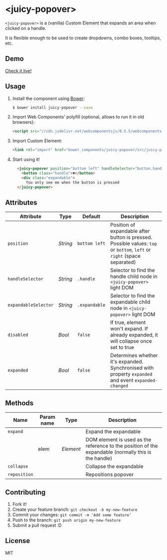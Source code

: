 # &lt;juicy-popover&gt;

`<juicy-popover>` is a (vanilla) Custom Element that expands an area when clicked on a handle.

It is flexible enough to be used to create dropdowns, combo boxes, tooltips, etc.

## Demo

[Check it live!](http://juicy.github.io/juicy-popover)

## Usage

1. Install the component using [Bower](http://bower.io/):

    ```sh
    $ bower install juicy-popover --save
    ```

2. Import Web Components' polyfill (optional, allows to run it in old browsers):

    ```html
    <script src="//cdn.jsdelivr.net/webcomponentsjs/0.5.5/webcomponents.min.js"></script>
    ```

3. Import Custom Element:

    ```html
    <link rel="import" href="bower_components/juicy-popover/src/juicy-popover.html">
    ```

4. Start using it!

    ```html
      <juicy-popover position="bottom left" handleSelector="button.handle" expandableSelector=".expandable">
        <button class="handle">▼</button>
        <div class="expandable">
          You only see me when the button is pressed
      </juicy-popover>
    ```

## Attributes

Attribute            | Type           | Default       | Description
---                  | ---            | ---           | ---
`position`           | *String*       | `bottom left` | Position of expandable after button is pressed. Possible values: `top` or `bottom`, `left` or `right` (space separated)
`handleSelector`     | *String*       | `.handle`     | Selector to find the handle child node in `<juicy-popover>` light DOM
`expandableSelector` | *String*       | `.expandable` | Selector to find the expandable child node in `<juicy-popover>` light DOM
`disabled`           | *Bool*         | `false`       | If true, element won't expand. If already expanded, it will collapse once set to true
`expanded`           | *Bool*         | `false`       | Determines whether it's expanded. Synchronised with property `expanded` and event `expanded-changed`

## Methods

Name               | Param name | Type      | Description
---                | ---        | ---       | ---
`expand`           |            |           | Expand the expandable
                   | elem       | *Element* | DOM element is used as the reference to the position of the expandable (normally this is the handle)
`collapse`         |            |           | Collapse the expandable
`reposition`       |            |           | Repositions popover

## Contributing

1. Fork it!
2. Create your feature branch: `git checkout -b my-new-feature`
3. Commit your changes: `git commit -m 'Add some feature'`
4. Push to the branch: `git push origin my-new-feature`
5. Submit a pull request :D

## License

MIT
